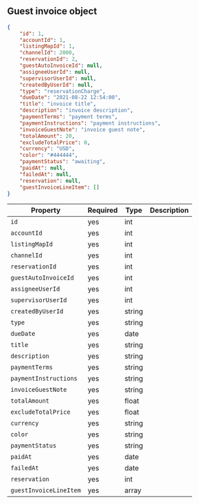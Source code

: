 ## Guest invoice object

```json
{
	"id": 1,
	"accountId": 1,
	"listingMapId": 1,
	"channelId": 2000,
	"reservationId": 2,
	"guestAutoInvoiceId": null,
	"assigneeUserId": null,
	"supervisorUserId": null,
	"createdByUserId": null,
	"type": "reservationCharge",
	"dueDate": "2021-08-22 12:54:00",
	"title": "invoice title",
	"description": "invoice description",
	"paymentTerms": "payment terms",
	"paymentInstructions": "payment instructions",
	"invoiceGuestNote": "invoice guest note",
	"totalAmount": 20,
	"excludeTotalPrice": 0,
	"currency": "USD",
	"color": "#444444",
	"paymentStatus": "awaiting",
	"paidAt": null,
	"failedAt": null,
	"reservation": null,
	"guestInvoiceLineItem": []
}
```

Property | Required | Type | Description
-------- | -------- | ---- | ----------- 
`id` | yes | int |
`accountId` | yes | int |
`listingMapId` | yes | int |
`channelId` | yes | int |
`reservationId` | yes | int |
`guestAutoInvoiceId` | yes | int |
`assigneeUserId` | yes | int |
`supervisorUserId` | yes | int |
`createdByUserId` | yes | string |
`type` | yes | string |
`dueDate` | yes | date |
`title` | yes | string |
`description` | yes | string |
`paymentTerms` | yes | string |
`paymentInstructions` | yes | string |
`invoiceGuestNote` | yes | string |
`totalAmount` | yes | float |
`excludeTotalPrice` | yes | float |
`currency` | yes | string |
`color` | yes | string |
`paymentStatus` | yes | string |
`paidAt` | yes | date |
`failedAt` | yes | date |
`reservation` | yes | int |
`guestInvoiceLineItem` | yes | array |